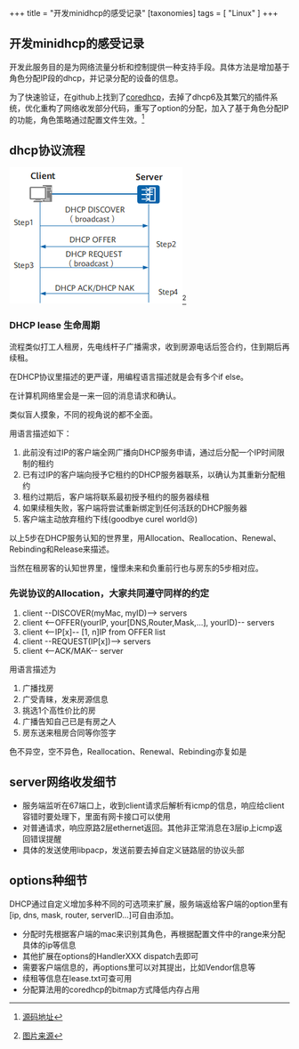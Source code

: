 +++
title = "开发minidhcp的感受记录"
[taxonomies]
tags = [ "Linux" ]
+++

## 开发minidhcp的感受记录

开发此服务目的是为网络流量分析和控制提供一种支持手段。具体方法是增加基于角色分配IP段的dhcp，并记录分配的设备的信息。

为了快速验证，在github上找到了[coredhcp](https://github.com/coredhcp/coredhcp)，去掉了dhcp6及其繁冗的插件系统，优化重构了网络收发部分代码，重写了option的分配，加入了基于角色分配IP的功能，角色策略通过配置文件生效。[^1]

## dhcp协议流程

![dhcp协议流程](../images/minidhcp.png)[^2]

### DHCP lease 生命周期
流程类似打工人租房，先电线杆子广播需求，收到房源电话后签合约，住到期后再续租。

在DHCP协议里描述的更严谨，用编程语言描述就是会有多个if else。

在计算机网络里会是一来一回的消息请求和确认。

类似盲人摸象，不同的视角说的都不全面。

用语言描述如下：
1. 此前没有过IP的客户端全网广播向DHCP服务申请，通过后分配一个IP时间限制的租约
2. 已有过IP的客户端向授予它租约的DHCP服务器联系，以确认为其重新分配租约
3. 租约过期后，客户端将联系最初授予租约的服务器续租
4. 如果续租失败，客户端将尝试重新绑定到任何活跃的DHCP服务器
5. 客户端主动放弃租约下线(goodbye curel world😢)

以上5步在DHCP服务认知的世界里，用Allocation、Reallocation、Renewal、Rebinding和Release来描述。

当然在租房客的认知世界里，憧憬未来和负重前行也与房东的5步相对应。

### 先说协议的Allocation，大家共同遵守同样的约定
1. client --DISCOVER(myMac, myID)--> servers
2. client <--OFFER(yourIP, your[DNS,Router,Mask,...], yourID)-- servers
3. client <--IP[x]-- [1, n]IP from OFFER list 
4. client --REQUEST(IP[x])--> servers
5. client <--ACK/MAK-- server

用语言描述为
1. 广播找房
2. 广受青睐，发来房源信息
3. 挑选1个高性价比的房
4. 广播告知自己已是有房之人
5. 房东送来租房合同等你签字

色不异空，空不异色，Reallocation、Renewal、Rebinding亦复如是

## server网络收发细节
- 服务端监听在67端口上，收到client请求后解析有icmp的信息，响应给client容错时要处理下，里面有网卡接口可以使用
- 对普通请求，响应原路2层ethernet返回。其他非正常消息在3层ip上icmp返回错误提醒
- 具体的发送使用libpacp，发送前要去掉自定义链路层的协议头部

## options种细节
DHCP通过自定义增加多种不同的可选项来扩展，服务端返给客户端的option里有[ip, dns, mask, router, serverID...]可自由添加。
- 分配时先根据客户端的mac来识别其角色，再根据配置文件中的range来分配具体的ip等信息
- 其他扩展在options的HandlerXXX dispatch去即可
- 需要客户端信息的，再options里可以对其提出，比如Vendor信息等
- 续租等信息在lease.txt可查可用
- 分配算法用的coredhcp的bitmap方式降低内存占用

[^1]: [源码地址](https://github.com/jimluo/minidhcp)

[^2]: [图片来源](https://support.huawei.com/enterprise/zh/doc/EDOC1100156651/bb57bdaa/how-dhcp-works)